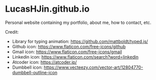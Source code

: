 # LucasHJin.github.io
Personal website containing my portfolio, about me, how to contact, etc.

Credit:
- Library for typing animation: https://github.com/mattboldt/typed.js/
- Github icon: https://www.flaticon.com/free-icons/github
- Gmail icon: https://www.flaticon.com/free-icons/gmail
- Linkedin icon: https://www.flaticon.com/search?word=linkedin
- Atcoder icon: https://atcoder.jp/
- Dumbbell icon: https://www.vecteezy.com/vector-art/12804770-dumbbell-outline-icon